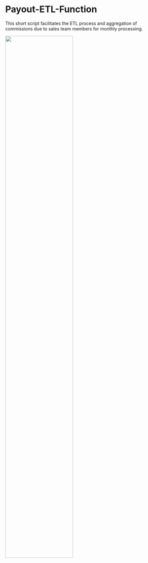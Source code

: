 # Payout-ETL-Function

This short script facilitates the ETL process and aggregation of commissions due to sales team members for monthly processing. 

<img src="Resources/payout_script.png" width=65%>
